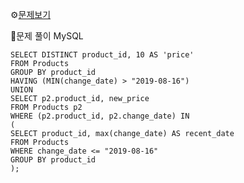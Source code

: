 ⚙[문제보기](https://leetcode.com/problems/product-price-at-a-given-date/)



🔎문제 풀이
MySQL
```MySQL
SELECT DISTINCT product_id, 10 AS 'price'
FROM Products
GROUP BY product_id
HAVING (MIN(change_date) > "2019-08-16")
UNION
SELECT p2.product_id, new_price
FROM Products p2
WHERE (p2.product_id, p2.change_date) IN
(
SELECT product_id, max(change_date) AS recent_date
FROM Products
WHERE change_date <= "2019-08-16"
GROUP BY product_id
);
```